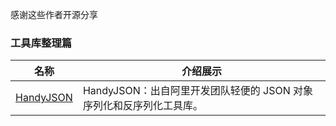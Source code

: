 感谢这些作者开源分享
### 工具库整理篇
名称  | 介绍展示
:---: | --- 
[HandyJSON](https://github.com/alibaba/HandyJSON)  |  HandyJSON：出自阿里开发团队轻便的 JSON 对象序列化和反序列化工具库。

